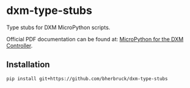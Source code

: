 # dxm-type-stubs

Type stubs for DXM MicroPython scripts.

Official PDF documentation can be found at: [MicroPython for the DXM Controller](https://info.bannerengineering.com/cs/groups/public/documents/literature/b_51151351.pdf).

## Installation

```bash
pip install git+https://github.com/bherbruck/dxm-type-stubs
```
